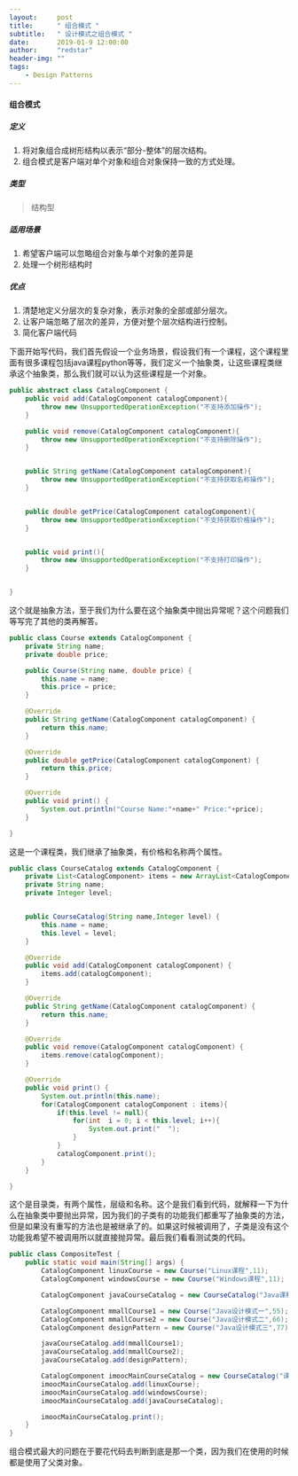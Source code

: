 ```yaml
---
layout:     post
title:      " 组合模式 "
subtitle:   " 设计模式之组合模式 "
date:       2019-01-9 12:00:00
author:     "redstar"
header-img: ""
tags:
    - Design Patterns
---
```




#### 组合模式
##### 定义
1. 将对象组合成树形结构以表示“部分-整体”的层次结构。
2. 组合模式是客户端对单个对象和组合对象保持一致的方式处理。
##### 类型
> 结构型
##### 适用场景
1. 希望客户端可以忽略组合对象与单个对象的差异是
2. 处理一个树形结构时

##### 优点
1. 清楚地定义分层次的复杂对象，表示对象的全部或部分层次。
2. 让客户端忽略了层次的差异，方便对整个层次结构进行控制。
3. 简化客户端代码

下面开始写代码，我们首先假设一个业务场景，假设我们有一个课程，这个课程里面有很多课程包括java课程python等等，我们定义一个抽象类，让这些课程类继承这个抽象类，那么我们就可以认为这些课程是一个对象。

```java
public abstract class CatalogComponent {
    public void add(CatalogComponent catalogComponent){
        throw new UnsupportedOperationException("不支持添加操作");
    }

    public void remove(CatalogComponent catalogComponent){
        throw new UnsupportedOperationException("不支持删除操作");
    }


    public String getName(CatalogComponent catalogComponent){
        throw new UnsupportedOperationException("不支持获取名称操作");
    }


    public double getPrice(CatalogComponent catalogComponent){
        throw new UnsupportedOperationException("不支持获取价格操作");
    }


    public void print(){
        throw new UnsupportedOperationException("不支持打印操作");
    }


}
```
这个就是抽象方法，至于我们为什么要在这个抽象类中抛出异常呢？这个问题我们等写完了其他的类再解答。

```java
public class Course extends CatalogComponent {
    private String name;
    private double price;

    public Course(String name, double price) {
        this.name = name;
        this.price = price;
    }

    @Override
    public String getName(CatalogComponent catalogComponent) {
        return this.name;
    }

    @Override
    public double getPrice(CatalogComponent catalogComponent) {
        return this.price;
    }

    @Override
    public void print() {
        System.out.println("Course Name:"+name+" Price:"+price);
    }

}
```
这是一个课程类，我们继承了抽象类，有价格和名称两个属性。


```java
public class CourseCatalog extends CatalogComponent {
    private List<CatalogComponent> items = new ArrayList<CatalogComponent>();
    private String name;
    private Integer level;


    public CourseCatalog(String name,Integer level) {
        this.name = name;
        this.level = level;
    }

    @Override
    public void add(CatalogComponent catalogComponent) {
        items.add(catalogComponent);
    }

    @Override
    public String getName(CatalogComponent catalogComponent) {
        return this.name;
    }

    @Override
    public void remove(CatalogComponent catalogComponent) {
        items.remove(catalogComponent);
    }

    @Override
    public void print() {
        System.out.println(this.name);
        for(CatalogComponent catalogComponent : items){
            if(this.level != null){
                for(int  i = 0; i < this.level; i++){
                    System.out.print("  ");
                }
            }
            catalogComponent.print();
        }
    }

}

```
这个是目录类，有两个属性，层级和名称。这个是我们看到代码，就解释一下为什么在抽象类中要抛出异常，因为我们的子类有的功能我们都重写了抽象类的方法，但是如果没有重写的方法也是被继承了的。如果这时候被调用了，子类是没有这个功能我希望不被调用所以就直接抛异常。最后我们看看测试类的代码。

```java
public class CompositeTest {
    public static void main(String[] args) {
        CatalogComponent linuxCourse = new Course("Linux课程",11);
        CatalogComponent windowsCourse = new Course("Windows课程",11);

        CatalogComponent javaCourseCatalog = new CourseCatalog("Java课程目录",2);

        CatalogComponent mmallCourse1 = new Course("Java设计模式一",55);
        CatalogComponent mmallCourse2 = new Course("Java设计模式二",66);
        CatalogComponent designPattern = new Course("Java设计模式三",77);

        javaCourseCatalog.add(mmallCourse1);
        javaCourseCatalog.add(mmallCourse2);
        javaCourseCatalog.add(designPattern);

        CatalogComponent imoocMainCourseCatalog = new CourseCatalog("课程主目录",1);
        imoocMainCourseCatalog.add(linuxCourse);
        imoocMainCourseCatalog.add(windowsCourse);
        imoocMainCourseCatalog.add(javaCourseCatalog);

        imoocMainCourseCatalog.print();
    }
}

```
组合模式最大的问题在于要花代码去判断到底是那一个类，因为我们在使用的时候都是使用了父类对象。